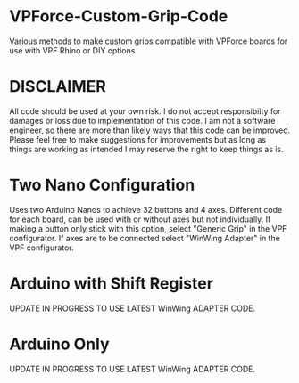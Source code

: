 # VPForce-Custom-Grip-Code
Various methods to make custom grips compatible with VPForce boards for use with VPF Rhino or DIY options

# DISCLAIMER
All code should be used at your own risk. I do not accept responsibilty for damages or loss due to implementation of this code. I am not a software engineer, so there are more than likely ways that this code can be improved. Please feel free to make suggestions for improvements but as long as things are working as intended I may reserve the right to keep things as is.

# Two Nano Configuration
Uses two Arduino Nanos to achieve 32 buttons and 4 axes. Different code for each board, can be used with or without axes but not individually. If making a button only stick with this option, select "Generic Grip" in the VPF configurator. If axes are to be connected select "WinWing Adapter" in the VPF configurator. 

# Arduino with Shift Register
UPDATE IN PROGRESS TO USE LATEST WinWing ADAPTER CODE. 
<!--Use the files in "Arduino+Shift-Register" if you have connected a shift register in series with your Arduino to expand the inputs. This was orignally designed for the VPForce Shift Register board but should work with other shift registers that use CD4021B shift registers or SN74HC165 shift registers with an inverted latch signal. Please review the connection diagrams of those chips prior to connection to verify proper circuit configurations.-->

# Arduino Only
UPDATE IN PROGRESS TO USE LATEST WinWing ADAPTER CODE. 
<!--Use the files in "Arduino-Only" if you do not have a shift register and are only using the input pins on your Arduino for buttons.-->
